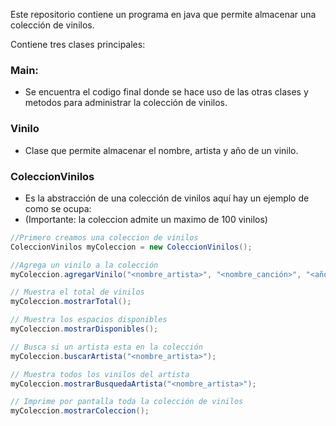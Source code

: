 Este repositorio contiene un programa en java que permite almacenar una colección de vinilos.  

Contiene tres clases principales: 
  
### Main:
- Se encuentra el codigo final donde se hace uso de las otras clases y metodos para administrar la colección de vinilos.

### Vinilo
- Clase que permite almacenar el nombre, artista y año de un vinilo.

### ColeccionVinilos  
- Es la abstracción de una colección de vinilos aquí hay un ejemplo de como se ocupa: 
- (Importante: la coleccion admite un maximo de 100 vinilos)
```java
//Primero creamos una coleccion de vinilos
ColeccionVinilos myColeccion = new ColeccionVinilos();

//Agrega un vinilo a la colección
myColeccion.agregarVinilo("<nombre_artista>", "<nombre_canción>", "<año_lanzamiento>");

// Muestra el total de vinilos
myColeccion.mostrarTotal();

// Muestra los espacios disponibles
myColeccion.mostrarDisponibles();

// Busca si un artista esta en la colección
myColeccion.buscarArtista("<nombre_artista>");

// Muestra todos los vinilos del artista
myColeccion.mostrarBusquedaArtista("<nombre_artista>");

// Imprime por pantalla toda la colección de vinilos
myColeccion.mostrarColeccion();
```

 
